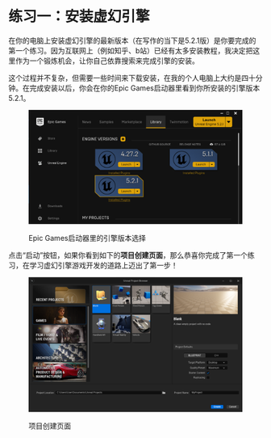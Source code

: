 # 练习一：安装虚幻引擎

在你的电脑上安装虚幻引擎的最新版本（在写作的当下是5.2.1版）是你要完成的第一个练习。因为互联网上（例如知乎、b站）已经有太多安装教程，我决定把这里作为一个锻炼机会，让你自己依靠搜索来完成引擎的安装。

这个过程并不复杂，但需要一些时间来下载安装，在我的个人电脑上大约是四十分钟。在完成安装以后，你会在你的Epic Games启动器里看到你所安装的引擎版本5.2.1。

<figure><img src=".gitbook/assets/image (1) (1).png" alt=""><figcaption><p>Epic Games启动器里的引擎版本选择</p></figcaption></figure>

点击“启动”按钮，如果你看到如下的**项目创建页面**，那么恭喜你完成了第一个练习，在学习虚幻引擎游戏开发的道路上迈出了第一步！

<figure><img src=".gitbook/assets/image (2) (1).png" alt=""><figcaption><p>项目创建页面</p></figcaption></figure>
